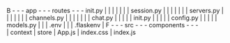 B   -   -   -   app -   -   -   routes  -   -   -   init.py
|                |                |                    |
|                |                |                    session.py
|                |                |                    |
|                |                |                    servers.py
|                |                |                    |
|                |                |                    channels.py
|                |                |                    |
|                |                |                    chat.py
|                |                |
|                |                init.py
|                |                |
|                |                config.py
|                |                |
|                |                models.py
|                |
|                .env
|                |
|                .flaskenv
|
F   -   -   -   src -   -   -   components  -   -   -   
                                |
                                context
                                |
                                store
                                |
                                App.js
                                |
                                index.css
                                |
                                index.js

